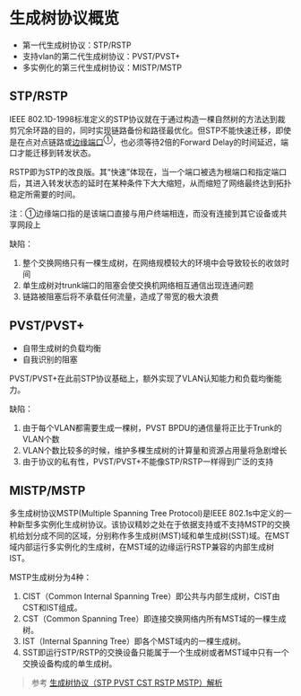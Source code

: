# 生成树协议概览

* 第一代生成树协议：STP/RSTP
* 支持vlan的第二代生成树协议：PVST/PVST+
* 多实例化的第三代生成树协议：MISTP/MSTP

## STP/RSTP

IEEE 802.1D-1998标准定义的STP协议就在于通过构造一棵自然树的方法达到裁剪冗余环路的目的，同时实现链路备份和路径最优化。但STP不能快速迁移，即使是在点对点链路或<ins>边缘端口</ins><sup>①</sup>，也必须等待2倍的Forward Delay的时间延迟，端口才能迁移到转发状态。

RSTP即为STP的改良版。其“快速”体现在，当一个端口被选为根端口和指定端口后，其进入转发状态的延时在某种条件下大大缩短，从而缩短了网络最终达到拓扑稳定所需要的时间。

注：①边缘端口指的是该端口直接与用户终端相连，而没有连接到其它设备或共享网段上

缺陷：
1. 整个交换网络只有一棵生成树，在网络规模较大的环境中会导致较长的收敛时间
1. 单生成树对trunk端口的阻塞会使交换机网络相互通信出现连通问题
1. 链路被阻塞后将不承载任何流量，造成了带宽的极大浪费


## PVST/PVST+

* 自带生成树的负载均衡
* 自我识别的阻塞


PVST/PVST+在此前STP协议基础上，额外实现了VLAN认知能力和负载均衡能力。

缺陷：

1. 由于每个VLAN都需要生成一棵树，PVST BPDU的通信量将正比于Trunk的VLAN个数
1. VLAN个数比较多的时候，维护多棵生成树的计算量和资源占用量将急剧增长
1. 由于协议的私有性，PVST/PVST+不能像STP/RSTP一样得到广泛的支持

## MISTP/MSTP

多生成树协议MSTP(Multiple Spanning Tree Protocol)是IEEE 802.1s中定义的一种新型多实例化生成树协议。该协议精妙之处在于依据支持或不支持MSTP的交换机给划分成不同的区域，分别称作多生成树(MST)域和单生成树(SST)域。在MST域内部运行多实例化的生成树，在MST域的边缘运行RSTP兼容的内部生成树IST。

MSTP生成树分为4种：

1. CIST（Common Internal Spanning Tree）即公共与内部生成树，CIST由CST和IST组成。
2. CST（Common Spanning Tree）即连接交换网络内所有MST域的一棵生成树。
3. IST（Internal Spanning Tree）即各个MST域内的一棵生成树。
4. SST即运行STP/RSTP的交换设备只能属于一个生成树或者MST域中只有一个交换设备构成的单生成树。

> 参考 [生成树协议（STP PVST CST RSTP MSTP）解析](https://blog.51cto.com/cdlaowang/1758103)
